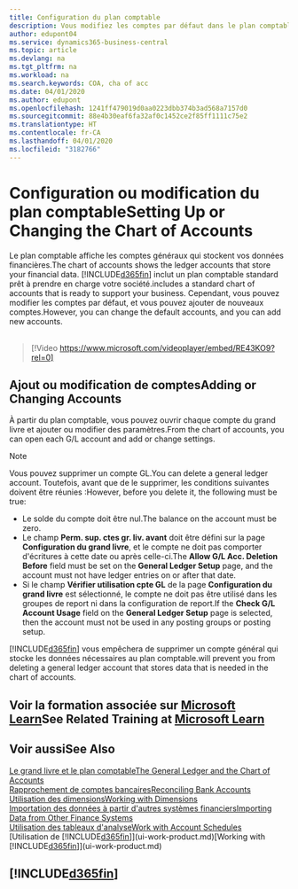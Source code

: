 ```yaml
---
title: Configuration du plan comptable
description: Vous modifiez les comptes par défaut dans le plan comptable, et vous pouvez ajouter de nouveaux comptes.
author: edupont04
ms.service: dynamics365-business-central
ms.topic: article
ms.devlang: na
ms.tgt_pltfrm: na
ms.workload: na
ms.search.keywords: COA, cha of acc
ms.date: 04/01/2020
ms.author: edupont
ms.openlocfilehash: 1241ff479019d0aa0223dbb374b3ad568a7157d0
ms.sourcegitcommit: 88e4b30eaf6fa32af0c1452ce2f85ff1111c75e2
ms.translationtype: HT
ms.contentlocale: fr-CA
ms.lasthandoff: 04/01/2020
ms.locfileid: "3182766"
---
```

# <a name="setting-up-or-changing-the-chart-of-accounts"></a><span data-ttu-id="a46a0-103">Configuration ou modification du plan comptable</span><span class="sxs-lookup"><span data-stu-id="a46a0-103">Setting Up or Changing the Chart of Accounts</span></span>
<span data-ttu-id="a46a0-104">Le plan comptable affiche les comptes généraux qui stockent vos données financières.</span><span class="sxs-lookup"><span data-stu-id="a46a0-104">The chart of accounts shows the ledger accounts that store your financial data.</span></span> [!INCLUDE[d365fin](includes/d365fin_md.md)] <span data-ttu-id="a46a0-105">inclut un plan comptable standard prêt à prendre en charge votre société.</span><span class="sxs-lookup"><span data-stu-id="a46a0-105">includes a standard chart of accounts that is ready to support your business.</span></span>
<span data-ttu-id="a46a0-106">Cependant, vous pouvez modifier les comptes par défaut, et vous pouvez ajouter de nouveaux comptes.</span><span class="sxs-lookup"><span data-stu-id="a46a0-106">However, you can change the default accounts, and you can add new accounts.</span></span>
<br><br>  

> [!Video https://www.microsoft.com/videoplayer/embed/RE43KO9?rel=0]


## <a name="adding-or-changing-accounts"></a><span data-ttu-id="a46a0-107">Ajout ou modification de comptes</span><span class="sxs-lookup"><span data-stu-id="a46a0-107">Adding or Changing Accounts</span></span>
<span data-ttu-id="a46a0-108">À partir du plan comptable, vous pouvez ouvrir chaque compte du grand livre et ajouter ou modifier des paramètres.</span><span class="sxs-lookup"><span data-stu-id="a46a0-108">From the chart of accounts, you can open each G/L account and add or change settings.</span></span>

> [!NOTE]  
>   <span data-ttu-id="a46a0-109">Vous pouvez supprimer un compte GL.</span><span class="sxs-lookup"><span data-stu-id="a46a0-109">You can delete a general ledger account.</span></span> <span data-ttu-id="a46a0-110">Toutefois, avant que de le supprimer, les conditions suivantes doivent être réunies :</span><span class="sxs-lookup"><span data-stu-id="a46a0-110">However, before you delete it, the following must be true:</span></span>  
>  
>   * <span data-ttu-id="a46a0-111">Le solde du compte doit être nul.</span><span class="sxs-lookup"><span data-stu-id="a46a0-111">The balance on the account must be zero.</span></span>  
>   * <span data-ttu-id="a46a0-112">Le champ **Perm. sup. ctes gr. liv. avant** doit être défini sur la page **Configuration du grand livre**, et le compte ne doit pas comporter d'écritures à cette date ou après celle-ci.</span><span class="sxs-lookup"><span data-stu-id="a46a0-112">The **Allow G/L Acc. Deletion Before** field must be set on the **General Ledger Setup** page, and the account must not have ledger entries on or after that date.</span></span>  
>   * <span data-ttu-id="a46a0-113">Si le champ **Vérifier utilisation cpte GL** de la page **Configuration du grand livre** est sélectionné, le compte ne doit pas être utilisé dans les groupes de report ni dans la configuration de report.</span><span class="sxs-lookup"><span data-stu-id="a46a0-113">If the **Check G/L Account Usage** field on the **General Ledger Setup** page is selected, then the account must not be used in any posting groups or posting setup.</span></span>  

[!INCLUDE[d365fin](includes/d365fin_md.md)] <span data-ttu-id="a46a0-114">vous empêchera de supprimer un compte général qui stocke les données nécessaires au plan comptable.</span><span class="sxs-lookup"><span data-stu-id="a46a0-114">will prevent you from deleting a general ledger account that stores data that is needed in the chart of accounts.</span></span>  

## <a name="see-related-training-at-microsoft-learn"></a><span data-ttu-id="a46a0-115">Voir la formation associée sur [Microsoft Learn](/learn/modules/chart-accounts-dynamics-365-business-central/index)</span><span class="sxs-lookup"><span data-stu-id="a46a0-115">See Related Training at [Microsoft Learn](/learn/modules/chart-accounts-dynamics-365-business-central/index)</span></span>

## <a name="see-also"></a><span data-ttu-id="a46a0-116">Voir aussi</span><span class="sxs-lookup"><span data-stu-id="a46a0-116">See Also</span></span>
[<span data-ttu-id="a46a0-117">Le grand livre et le plan comptable</span><span class="sxs-lookup"><span data-stu-id="a46a0-117">The General Ledger and the Chart of Accounts</span></span>](finance-general-ledger.md)  
[<span data-ttu-id="a46a0-118">Rapprochement de comptes bancaires</span><span class="sxs-lookup"><span data-stu-id="a46a0-118">Reconciling Bank Accounts</span></span>](bank-manage-bank-accounts.md)  
[<span data-ttu-id="a46a0-119">Utilisation des dimensions</span><span class="sxs-lookup"><span data-stu-id="a46a0-119">Working with Dimensions</span></span>](finance-dimensions.md)  
[<span data-ttu-id="a46a0-120">Importation des données à partir d'autres systèmes financiers</span><span class="sxs-lookup"><span data-stu-id="a46a0-120">Importing Data from Other Finance Systems</span></span>](across-import-data-configuration-packages.md)  
[<span data-ttu-id="a46a0-121">Utilisation des tableaux d'analyse</span><span class="sxs-lookup"><span data-stu-id="a46a0-121">Work with Account Schedules</span></span>](bi-how-work-account-schedule.md)  
<span data-ttu-id="a46a0-122">[Utilisation de [!INCLUDE[d365fin](includes/d365fin_md.md)]](ui-work-product.md)</span><span class="sxs-lookup"><span data-stu-id="a46a0-122">[Working with [!INCLUDE[d365fin](includes/d365fin_md.md)]](ui-work-product.md)</span></span>  

## [!INCLUDE[d365fin](includes/free_trial_md.md)]
